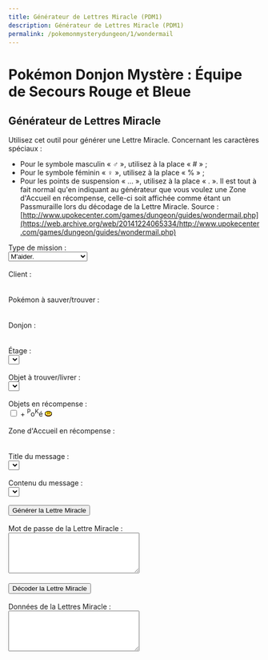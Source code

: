 ```yaml
---
title: Générateur de Lettres Miracle (PDM1)
description: Générateur de Lettres Miracle (PDM1)
permalink: /pokemonmysterydungeon/1/wondermail
---
```

# Pokémon Donjon Mystère : Équipe de Secours Rouge et Bleue
## Générateur de Lettres Miracle
Utilisez cet outil pour générer une Lettre Miracle.
Concernant les caractères spéciaux :
- Pour le symbole masculin « ♂ », utilisez à la place « # » ;
- Pour le symbole féminin « ♀ », utilisez à la place « % » ;
- Pour les points de suspension « … », utilisez à la place « . ».
Il est tout à fait normal qu'en indiquant au générateur que vous voulez une Zone d'Accueil en récompense, celle-ci soit affichée comme étant un Passmuraille lors du décodage de la Lettre Miracle.
Source : [http://www.upokecenter.com/games/dungeon/guides/wondermail.php](https://web.archive.org/web/20141224065334/http://www.upokecenter.com/games/dungeon/guides/wondermail.php)

<script src="/assets/js/tools/PMD1/objets-fr.js" type="text/javascript">
</script>
<script src="/assets/js/tools/PMD1/zones-fr.js" type="text/javascript">
</script>
<script src="/assets/js/tools/PMD1/pokemon-fr.js" type="text/javascript">
</script>
<script src="/assets/js/tools/PMD1/type-fr.js" type="text/javascript">
</script>
<script type="text/javascript">
  let FriendRescue="Sauvetage Ami"
  let RescueType0="M'aider."
  let RescueType1="Trouver XXPKMN."
  let RescueType2="Me mener à XXPKMN."
  let RescueType3="Trouver XXITEM !"
  let RescueType4="Livrer XXITEM !"
  let BasementFloor="E. -XX"
  let AboveGroundFloor="E. XX"
  let SpecialMission="Mission spéciale"
  let ChooseClient="Choisissez un client."
  let ChooseTarget="Choisissez un Pokémon à sauver/trouver."
  let ChooseItem="Choisissez un objet à trouver ou à livrer."
  let ItemNotFound="L'objet XX ne peut pas être trouvé dans le donjon YY."
  let FriendAreaError="Pour recevoir une Zone d'Accueil en récompense, la mission doit être au moins de difficulté D."
  let InvalidPassword="Le mot de passe est incorrect."
  let FriendAreaReward="Zone d'Accueil [XX]."
  let NearPlace="Vers XX"
  let DifficultyLine="Difficulté :"
  let PlusReward="XX + ?"
  let PlusRewardBrackets="XX + ? [YY]"
  let RewardLine="Prime :"
  let PlaceLine="Lieu :"
  let ClientLine="Client :"
  let ObjectiveLine="Objectif :"
  let WonderMailLine="Lettre Miracle :"
</script>
<script src="/assets/js/tools/PMD1/lettresos.js" type="text/javascript">
</script>
<script src="/assets/js/tools/PMD1/donjobjets.js" type="text/javascript">
</script>
<script src="/assets/js/tools/PMD1/ttexte.js" type="text/javascript">
</script>
<script src="/assets/js/tools/PMD1/diff.js" type="text/javascript">
</script>
<script type="text/javascript">
        //<![CDATA[

        let AboveGround=[
        0,0,1,1,0,1,1,1,0,1,1,1,1,1,1,0,0,1,1,0,0,0,
        1,0,0,0,0,0,0,1,0,1,0,1,1,1,0,1,0,0,0,0,0,0,
        0,0,0,0,0,0,0,0,0,1,0,0,0,0,1,0,1,0,1,0
        ]
        function IsAboveGround(d){
         if(d>=AboveGround.length)return 1
         return AboveGround[d]
        }
        function showitems(name){
         document.write("<select id=\""+name+"\">");
         for(let i=0;i<items.length;i++){
          document.write("<option value=\"\">"+items[i]+" ["+i.toString(16)+"]</option>");  
         } 
         document.write("</select>");
        }

        function showpokemon(name){
         document.write("<select id=\""+name+"\">");
         for(let i=0;i<pokemon.length;i++){
          document.write("<option value=\"\">"+pokemon[i]+"</option>");  
         } 
         document.write("</select>");
        }


        function entrytopass(x){
         x=x.replace(/[\n\s\r\'\"]/g,"")
                 .replace(/[\u2642]/g,"#")
                 .replace(/[\u2640]/g,"%")
                 .replace(/[\{\(\[]m(ale?)?[\)\]\}]/gi,"#")
                 .replace(/[\{\(\[]f(em(ale)?)?[\)\]\}]/gi,"%")
                 .replace(/[\{\(\[]\.\.?\.?[\)\]\}]/g,".")
                 .replace(/[\{\(\[][\u2026][\)\]\}]/g,".")
                 .replace(/[\u2026]/g,".")
                 .toUpperCase()
         return x
        }


        function formatpass(x){
         x=entrytopass(x)
         return x.substr(0,4)+" "
               +x.substr(4,4)+" "
               +x.substr(8,4)+"\r\n"
               +x.substr(12,4)+" "
               +x.substr(16,4)+" "
               +x.substr(20,4)+"\r\n"
        }

        let debug=0
        let baditems="EDEEEFB1E924D8D2B0DC323334C2EC"
        let baddungeons="18191E2731323336373D3F"
        let badpokemon=
        "C90078017C01230125010E0051005200"+
        "33015E009100920090009C010D010C01"+
        "0E0113019600990198019D0112011401"+
        "95019601970197009B019A019E01A401"+
        "A501A601"

        let floors=
        "04060A0E0A0B040D0F0D040A06100618"+
        "041A0A2964150564150C64641A1A0D15"+
        "331F1F1F151F100D141F0B1015151F05"+
        "050B033346101F14140C644C29646402"

        onload=function(){
         showfloors()
         showfind2()
         showftext(1)
        }

        function isbaditem(x){
         if(x>=0xF0)return 0
         for(let i=0;i<baditems.length/2;i++){
          if(x==c2c(baditems,i))
           return 1
         }
         return 0
        }

        function isbaddungeon(x){
         if(x>0x3F)return 1
         for(let i=0;i<baddungeons.length/2;i++){
          if(x==c2c(baddungeons,i))
           return 1
         }
         return 0
        }

        function flavors(){
         document.write("<xmp><dl>\r\n")
         for(let i=0;i<ParentChild.length;i++){
          document.write("<dt><b>"+pokemon[ParentChild[i][0]]+", "+pokemon[ParentChild[i][1]]+"</b></dt>\r\n")
          document.write("<dd>"+ParentChild[i][2]+"</dd>\r\n")
         }
         document.write("</dl><dl>\r\n")
         for(let i=0;i<Pairs.length;i++){
          document.write("<dt><b>"+pokemon[Pairs[i][0]]+", "+pokemon[Pairs[i][1]]+":</b> \""+Pairs[i][2]+"\"</dt>\r\n")
          document.write("<dd>"+Pairs[i][3]+"</dd>\r\n")
         }
         document.write("</dl>\r\n")
         document.write("<ul>\r\n")
         for(let i=0;i<Lovers.length;i+=2){
          document.write("<li>"+pokemon[Lovers[i]]+", "+pokemon[Lovers[i+1]]+"</li>\r\n")
         }
         document.write("</ul>\r\n")
         document.write("</xmp>")
        }

        function getspecies(id){
         if(id==0x179||id==0x17A||id==0x17B)
          return 0x178
         if((id>=0xca&&id<=0xe2)||id==0x19F||id==0x1A0)
          return 201
         if(id==0x1A1||id==0x1A2||id==0x1A3)
          return 0x19E
         if(id==0x1A7)
          return 0x19C
         return id
        }


        function isbadpokemon(x){
         if(getspecies(x)!=x)
          return 1
         for(let i=0;i<badpokemon.length/2;i++){
          if(x==c2w(badpokemon,i))
           return 1
         }
         return 0
        }


        function option(x){
         return parseInt(x.value)
        }


        function optionarray(x){
         if(x.selectedIndex<0){
          return []
         } else {
          let v=x[x.selectedIndex].value.split(",")
          for(let i=0;i<v.length;i++){
           v[i]=parseInt(v[i])
          }
          return v
         }
        }

        function showfloors(){
         let dungeon=option(document.getElementById("dungeon"))
         let numfloors=c2c(floors,dungeon);
         document.getElementById("floor").options.length=0
         for(let i=1;i<numfloors;i++){
          document.getElementById("floor").options[i-1]=new Option(i+"",i+"")
         }
        }

        function showdungeon(name){
         document.write("<select id=\""+name+"\" onchange=\"showfloors();updateform();\">");
         for(let i=0;i<dungeons.length;i++){
          if(!isbaddungeon(i)){
           document.write("<option value=\""+i+"\">"+dungeons[i]+"</option>");  
          }
         } 
         document.write("</select>");
        }

        function pkmnsort(a,b){
         if(a[1]==b[1])return 0
         return (a[1]<b[1])?-1:1
        }

        function showpkmn(name){
         document.write("<select id=\""+name+"\" onchange=\"showftext();\">");
         let poke=[]
         for(let i=0;i<pokemon.length;i++){
          if(i==0||!isbadpokemon(i)){
           poke[poke.length]=[i,pokemon[i]]
          }
         }
         poke=poke.sort(pkmnsort)
         for(let i=0;i<poke.length;i++){
          document.write("<option value=\""+poke[i][0]+"\">"+poke[i][1]+"</option>");  
         } 
         document.write("</select>");
        }


        function showareas(name){
         document.write("<select id=\""+name+"\">");
         document.write("<option value=\"-1\">\-\-\-\-\-\-</a>");
         for(let i=0;i<friendareas.length;i++){
          if(i==10||i==14||i==35||i==36){
           document.write("<option value=\""+i+"\">"+friendareas[i]+"</option>");  
          }
         } 
         document.write("</select>");
        }

        function showfind2(){
         let dungeon=option(document.getElementById("dungeon"))
         document.getElementById("item").options.length=0
         let len=0
         for(let i=0;i<items.length;i++){
          if(!isbaditem(i)&&i!=0x69&&i!=0x7c&&(i==0||i>=9)){
           if(document.getElementById("type").selectedIndex!=3||ItemInDungeon(i,dungeon)){
            document.getElementById("item").options[len++]=new Option(items[i],i+"")
           }
          }
         }
        }

        function updateform(){
         showfind2()
         showftext(0)
        }

        function updateform2(){
         showfind2()
         showftext(1)
        }


        function showftext(typechanged){
         let mtype=document.getElementById("type").selectedIndex
         let poke1=option(document.getElementById("client"))
         let poke2=option(document.getElementById("poke"))
         let item=items[option(document.getElementById("item"))]
         let fthead=FindFlavorTextHead(mtype,poke1,poke2)
         let oldsel=document.getElementById("mhead").selectedIndex
         document.getElementById("mhead").options.length=0
         let len=0
         for(let i=0;i<fthead.length;i++){
          let optstr=fthead[i][0]+","+fthead[i][1]+","+fthead[i][2]
          let ftext=fthead[i][3]
          if(mtype==3||mtype==4){
           ftext=ftext.replace(/\%s/g,item)
          } else {
           ftext=ftext.replace(/\%s/g,pokemon[poke2])   
          }
          ftext=ftext.replace(/\&\#x2642\;/g,"\u2642")
          ftext=ftext.replace(/\&\#x2640\;/g,"\u2640")
          document.getElementById("mhead").options[len++]=new Option(ftext,optstr)
         }
         if(oldsel>=0&&typechanged){
          document.getElementById("mhead").selectedIndex=oldsel
         }
         updateftext()
        }

        function updateftext(){
         let mtype=document.getElementById("type").selectedIndex
         let poke1=option(document.getElementById("client"))
         let poke2=option(document.getElementById("poke"))
         let dungeon=option(document.getElementById("dungeon"))
         let floor=option(document.getElementById("floor"))
         let item=items[option(document.getElementById("item"))]
         let headinfo=document.getElementById("mhead").options[document.getElementById("mhead").selectedIndex].value
         let oldsel,newsel=0
         headinfo=headinfo.split(",")
         let fthead=FindFlavorTextLines(
          headinfo[0],headinfo[1],headinfo[2],
          dungeon,floor)
         oldsel=optionarray(document.getElementById("mline1"))
         document.getElementById("mline1").options.length=0
         let len=0
         for(let i=0;i<fthead.length;i++){
          let optstr=fthead[i][0]+","+fthead[i][1]+","+fthead[i][2]
          let ftext=fthead[i][3]
          if(mtype==3||mtype==4){
           ftext=ftext.replace(/\%s/g,item)
          } else {
           ftext=ftext.replace(/\%s/g,pokemon[poke2])   
          }
          if(oldsel.length>0){
           if(oldsel[0]==fthead[i][0]
             &&oldsel[1]==fthead[i][1]){
            newsel=len
           }
          }
          ftext=ftext.replace(/\&\#x2642\;/g,"\u2642")
          ftext=ftext.replace(/\&\#x2640\;/g,"\u2640")
          ftext=ftext.replace(/<!\-\-break\-\->/g,"") 
          document.getElementById("mline1").options[len++]=new Option(ftext,optstr)
         }
         if(oldsel.length>0)
          document.getElementById("mline1").selectedIndex=newsel
        }


        function showrewards(name){
         document.write("<select id=\""+name+"\">");
         for(let i=0;i<items.length;i++){
          if(!isbaditem(i)){
           document.write("<option value=\""+i+"\">"+items[i]+"</option>");  
          }
         } 
         document.write("</select>");
        }

        function setpass(pass){
         let headinfo=optionarray(document.getElementById("mhead"))
         let line1=optionarray(document.getElementById("mline1"))
         PassSetFlavorText(pass,headinfo[0],headinfo[1],headinfo[2],
           line1[2]);
        }

        function genwonder(){
         let pass=[]
         for(let i=0;i<20;i++){
          pass[i]=0
         }
         pass[0]=5
         pass[1]=document.getElementById("type").selectedIndex
         pass[4]=option(document.getElementById("dungeon"))
         pass[5]=option(document.getElementById("floor"))
         pass[2]=0
         pass[8]=0xFF
         pass[9]=0xFF
         pass[10]=0xFF
         setpass(pass)
         let poke=option(document.getElementById("client"))
         if(poke==0){
          alert(ChooseClient)
          return 0
         }
         pass[12]=poke&0xFF
         pass[13]=(poke>>8)&0xFF
         if(pass[1]==1||pass[1]==2){
          let poke=option(document.getElementById("poke"))
          if(poke==0){
           alert(ChooseTarget)
           return 0
          }
          pass[14]=poke&0xFF
          pass[15]=(poke>>8)&0xFF
         } else {
          pass[14]=pass[12]
          pass[15]=pass[13]
         }
         if(pass[1]==3||pass[1]==4){
          pass[16]=option(document.getElementById("item"))
          if(pass[16]==0){
           alert(ChooseItem)
           return 0
          } else if(pass[1]==3&&!ItemInDungeon(pass[16],pass[4])){
           alert(ItemNotFound.replace("XX",items[pass[16]]).replace("YY",dungeons[pass[4]]))
           return 0
          }
         } else {
          pass[16]=9
         }
         if(document.getElementById("area").selectedIndex){
          if(GetDifficulty(pass[1],pass[4],pass[5])==0){
           alert(FriendAreaError)
           return
          }
          pass[17]=9
          pass[18]=9
          pass[19]=option(document.getElementById("area"))
         } else 
         if(document.getElementById("reward").selectedIndex){
        //  pass[17]=(document.getElementById("money").checked)?1:3
          pass[17]=(document.getElementById("money").checked)?6:8
          pass[18]=option(document.getElementById("reward"))
         } else {
          pass[17]=5
          pass[18]=9
         }
         let wonder=datatowonderpass(pass)
         document.getElementById("wonder").value=formatpass(wonder)
         if(debug){
          document.getElementById("data").value=tostr(pass)
         } else {
          document.getElementById("data").value=maildata(pass)
         }
        }


        function maildata(pass){
         let ftext=FlavorText(pass)
         let h=FlavorTextHead(pass,ftext)
         let b=FlavorTextBody(pass,ftext)
         b=b.split("<!--break-->")
         let diffstring="EDCBAS*"
         let data=h+"\r\n  "+b[0].replace(/\s+$/,"")
         if(b.length>1){
          data+="\r\n  "+b[1].replace(/\s+$/,"")
         }
         data+="\r\n"
         let poke1=pass[12]|(pass[13]<<8)
         let poke2=pass[14]|(pass[15]<<8)
         let item=items[pass[16]]
         data+=ClientLine+" "+pokemon[poke1]+"\r\n"
         data+=ObjectiveLine+" "
         switch(ftext[2]){
          case 0:data+=FriendRescue+"\r\n";break
          case 1:data+=RescueType3.replace("XXITEM",item)+"\r\n";break//Find X
          case 2:data+=RescueType4.replace("XXITEM",item)+"\r\n";break//Deliver X
          case 3:data+=RescueType0+"\r\n";break//Help me
          case 4:data+=RescueType1.replace("XXPKMN",pokemon[poke2])+"\r\n";break//Find Pokemon
          case 5:data+=RescueType2.replace("XXPKMN",pokemon[poke2])+"\r\n";break//Escort to X
          case 6:data+=SpecialMission+"\r\n";break
         }
         data+=PlaceLine+" "
         if(ftext[2]==1){
          data+=NearPlace.replace("XX",dungeons[pass[4]])
         } else {
          data+=dungeons[pass[4]]
         }
         data+=" "
         if(IsAboveGround(pass[4]))
          data+=AboveGroundFloor.replace("XX",""+pass[5])
         else
          data+=BasementFloor.replace("XX",""+pass[5])
         data+="\r\n"
         let diff=GetDifficulty(pass[1],pass[4],pass[5])
         data+=DifficultyLine+" "+diffstring.charAt(diff)+"\r\n"
         data+=RewardLine+" "
         diff=(diff+1)*100
         switch(pass[17]){
           case 0:data+=diff+" POKé";break
           case 1:data+=PlusRewardBrackets.replace("XX",diff+" POKé").replace("YY",items[pass[18]]);break
           case 2:data+=items[pass[18]];break
           case 3:data+=PlusReward.replace("XX",items[pass[18]]);break
           case 4:data+="???";break
           case 5:data+=(diff*2)+" POKé";break
           case 6:data+=PlusRewardBrackets.replace("XX",(diff*2)+" POKé").replace("YY",items[pass[18]]);break
           case 7:data+=items[pass[18]];break
           case 8:data+=items[pass[18]]+" + ?";break
           case 9:data+=PlusReward.replace("XX",items[pass[18]]);break
         }
         data+="\r\n"
         data+=WonderMailLine+"\r\n"
         let wonder=datatowonderpass(pass)
         data+=formatpass(wonder)
         return data
        }

        function decwonder(){
         let x=entrytopass(document.getElementById("wonder").value)
         let pass=[]
         if(!convertwonderpass(x,pass)
           ||pass[0]!=5
           ||pass[1]>4){
          alert(InvalidPassword)
         } else {
          x=datatowonderpass(pass)
          document.getElementById("wonder").value=formatpass(x)
          if(debug){
           document.getElementById("data").value=tostr(pass)
           alert(maildata(pass))
          } else {
           let md=maildata(pass)
           if(!md){
            alert(InvalidPassword)
           } else {
            document.getElementById("data").value=md
           }
          }
         }
        }

        function encwonder(){
         let pass=document.getElementById("data").value.split(",")
         for(let i=0;i<pass.length;i++){
          pass[i]=parseInt(pass[i],16)
         }
         x=datatowonderpass(pass)
         document.getElementById("wonder").value=formatpass(x)
         if(debug){
          document.getElementById("data").value=tostr(pass)
          alert(maildata(pass))
         }
        }
        //]]>
</script>

<p>Type de mission :
  <br>
  <select id="type" onchange="updateform();">
    <option value="">
      M'aider.
    </option>
    <option value="">
      Trouver quelqu'un.
    </option>
    <option value="">
      Me mener à quelqu'un.
    </option>
    <option value="">
      Trouver un objet.
    </option>
    <option value="">
      Livrer un objet.
    </option>
  </select>
  <br>
  <br>
  Client :
  <br>
  <script type="text/javascript">
    showpkmn("client");
  </script>
  <br>
  <br>
  Pokémon à sauver/trouver :
  <br>
  <script type="text/javascript">
    showpkmn("poke");
  </script>
  <br>
  <br>
  Donjon :
  <br>
  <script type="text/javascript">
    showdungeon("dungeon");
  </script>
  <br>
  <br>
  Étage :
  <br>
  <select id="floor" onchange="updateftext();">
    <option value="">
    </option>
  </select>
  <br>
  <br>
  Objet à trouver/livrer :
  <br>
  <select id="item" onchange="showftext(0);">
    <option value="">
    </option>
  </select>
  <br>
  <br>
  Objets en récompense :
  <br>
  <script type="text/javascript">
    showrewards("reward")
  </script>
  <input type="checkbox" id="money" id="money" />
  <label for="money">
    + <sup>P</sup>o<sup>K</sup>é
    <img src="/assets/images/tools/poke_pmd1.png" alt="POKé PMD1" />
  </label>
  <br>
  <br>
  Zone d'Accueil en récompense :
  <br>
  <script type="text/javascript">
    showareas("area");
  </script>
  <br>
  <br>
  Title du message :
  <br>
  <select id="mhead" onchange="updateftext();">
    <option value="">
    </option>
  </select>
  <br>
  <br>
  Contenu du message :
  <br>
  <select id="mline1">
    <option value="">
    </option>
  </select>
  <br>
  <br>
  <input type="button" value="Générer la Lettre Miracle" onclick="genwonder()" />
  <br>
  <br>
  Mot de passe de la Lettre Miracle :
  <br>
  <textarea id="wonder" cols="30" rows="5">
  </textarea>
  <br>
  <br>
  <input type="button" value="Décoder la Lettre Miracle" onclick="decwonder()" />
  <br>
  <br>
  Données de la Lettres Miracle :
  <br>
  <textarea id="data" cols="30" rows="5">
  </textarea>
  <script type="text/javascript">
  /*
    if(debug){
      document.write('<input type="button" value="Encoder la Lettre Miracle" onclick="encwonder()"/><br/>')
    }
  */
  </script>
</p>
